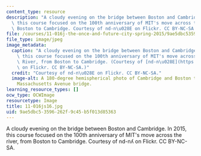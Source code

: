 ```yaml
---
content_type: resource
description: "A cloudy evening on the bridge between Boston and Cambridge. In 2015,\
  \ this course focused on the 100th anniversary of MIT's move across the river, from\
  \ Boston to Cambridge. Courtesy of nd-n\u028E on Flickr. CC BY-NC-SA."
file: /courses/11-016j-the-once-and-future-city-spring-2015/9ae5dbc53596262f9c45b5f013d85363_11-016js16.jpg
file_type: image/jpeg
image_metadata:
  caption: "A cloudy evening on the bridge between Boston and Cambridge. In 2015,\
    \ this course focused on the 100th anniversary of MIT's move across the Charles\
    \ River, from Boston to Cambridge. (Courtesy of [nd-n\u028E](https://flic.kr/p/7sk8kS)\
    \ on Flickr. CC BY-NC-SA.)"
  credit: "Courtesy of nd-n\u028E on Flickr. CC BY-NC-SA."
  image-alt: A 180-degree hemispherical photo of Cambridge and Boston taken from the
    Massachusetts Avenue bridge.
learning_resource_types: []
ocw_type: OCWImage
resourcetype: Image
title: 11-016js16.jpg
uid: 9ae5dbc5-3596-262f-9c45-b5f013d85363
---
```

A cloudy evening on the bridge between Boston and Cambridge. In 2015, this course focused on the 100th anniversary of MIT's move across the river, from Boston to Cambridge. Courtesy of nd-nʎ on Flickr. CC BY-NC-SA.

